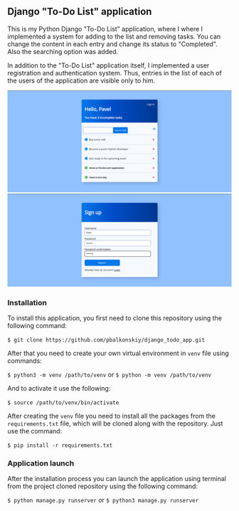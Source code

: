 ## Django "To-Do List" application
This is my Python Django "To-Do List" application, where I where I implemented a system for adding to the list and
removing tasks. You can change the content in each entry and change its status to "Completed". Also the searching option
was added.

In addition to the "To-Do List" application itself, I implemented a user registration and authentication system.
Thus, entries in the list of each of the users of the application are visible only to him.

![img_1.png](img_1.png)
![img.png](img.png)

### Installation
To install this application, you first need to clone this repository using the following command:

`$ git clone https://github.com/pbalkonskiy/django_todo_app.git`

After that you need to create your own virtual environment in `venv` file using commands:

`$ python3 -m venv /path/to/venv` or `$ python -m venv /path/to/venv`

And to activate it use the following:

`$ source /path/to/venv/bin/activate`

After creating the `venv` file you need to install all the packages from the `requirements.txt` file, which will be
cloned along with the repository. Just use the command:

`$ pip install -r requirements.txt`

### Application launch
After the installation process you can launch the application using terminal from the project cloned repository using
the following command:

`$ python manage.py runserver` or `$ python3 manage.py runserver`
